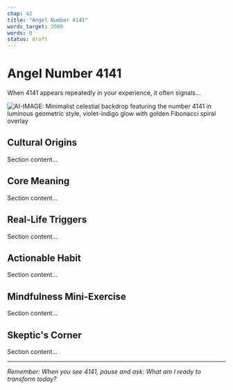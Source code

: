 ```yaml
---
chap: 42
title: "Angel Number 4141"
words_target: 2000
words: 0
status: draft
---
```


# Angel Number 4141

When 4141 appears repeatedly in your experience, it often signals...

![AI-IMAGE: Minimalist celestial backdrop featuring the number 4141 in luminous geometric style, violet-indigo glow with golden Fibonacci spiral overlay]()

## Cultural Origins

Section content...

## Core Meaning

Section content...

## Real-Life Triggers

Section content...

## Actionable Habit

Section content...

## Mindfulness Mini-Exercise

Section content...

## **Skeptic's Corner**

Section content...

---

*Remember: When you see 4141, pause and ask: What am I ready to transform today?*
